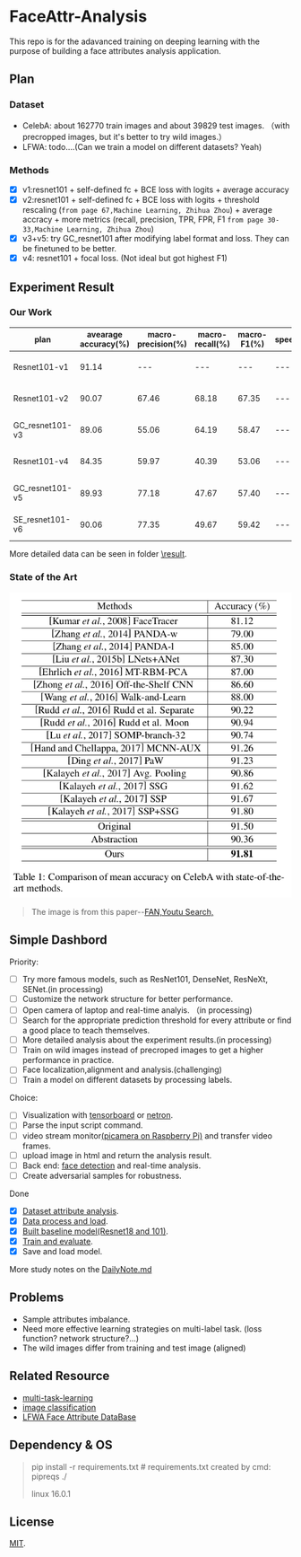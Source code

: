 # FaceAttr-Analysis

This repo is for the adavanced training on deeping learning with the purpose of building a face attributes analysis application.

## Plan

### Dataset

- CelebA: about 162770 train images and  about 39829 test images. （with precropped images, but it's better to try wild images.）
- LFWA: todo....(Can we train a model on different datasets? Yeah)

### Methods

- [x] v1:resnet101 + self-defined fc + BCE loss with logits + average accuracy
- [x] v2:resnet101 + self-defined fc + BCE loss with logits + threshold rescaling (`from page 67,Machine Learning, Zhihua Zhou`) + average accracy + more metrics (recall, precision, TPR, FPR, F1 `from page 30-33,Machine Learning, Zhihua Zhou`)
- [x] v3+v5: try GC_resnet101 after modifying label format and loss. They can be finetuned to be better.
- [x] v4: resnet101 + focal loss. (Not ideal but got highest F1)

## Experiment Result

### Our Work

| plan | avearage accuracy(%)| macro-precision(%) | macro-recall(%) | macro-F1(%) | speed(pictures/s)| comment |
| ---- | -----| ---- | ----- | ----- | --- |  ---- |
| Resnet101-v1  |  91.14 |--- | ---| ---| ---| test on eval&test dataset|
| Resnet101-v2 | 90.07 | 67.46 | 68.18 | 67.35 | ---| test on eval& test dataset|
| GC_resnet101-v3 | 89.06| 55.06| 64.19 | 58.47 |---|test on test dataset |
| Resnet101-v4 | 84.35| 59.97| 40.39| 53.06 |---|test on test dataset|  
| GC_resnet101-v5 | 89.93| 77.18 |47.67 |57.40|---|test on test dataset|
| SE_resnet101-v6 | 90.06 | 77.35 | 49.67 | 59.42 |---  | test on test dataset|

More detailed data can be seen in folder [\result](https://github.com/JoshuaQYH/FaceAttr-Analysis/blob/master/result/).

### State of the Art

![State of the art](https://raw.githubusercontent.com/JoshuaQYH/blogImage/master/celeba.png)
> The image is from this paper--[FAN,Youtu Search,](https://www.ijcai.org/proceedings/2018/102)

## Simple Dashbord

Priority:

- [ ] Try more famous models, such as ResNet101, DenseNet, ResNeXt, SENet.(in processing)
- [ ] Customize the network structure for better performance.
- [ ] Open camera of laptop and real-time analyis. （in processing)
- [ ] Search for the appropriate prediction threshold for every attribute or find a good place to teach themselves.
- [ ] More detailed analysis about the experiment results.(in processing)
- [ ] Train on wild images instead of precroped images to get a higher performance in practice.
- [ ] Face localization,alignment and analysis.(challenging)
- [ ] Train a model on different datasets by processing labels.

Choice:

- [ ] Visualization with [tensorboard](https://github.com/lanpa/tensorboardX) or [netron](https://github.com/lutzroeder/netron).
- [ ] Parse the input script command.
- [ ] video stream monitor[(picamera on Raspberry Pi)](https://github.com/waveform80/picamera) and transfer video frames.
- [ ] upload image in html and return the analysis result.
- [ ] Back end: [face detection](https://github.com/ageitgey/face_recognition) and real-time analysis.
- [ ] Create adversarial samples for robustness.

Done

- [x] [Dataset attribute analysis](https://github.com/JoshuaQYH/FaceAttr-Analysis/blob/master/analysis_attr.py).
- [x] [Data process and load](https://github.com/JoshuaQYH/FaceAttr-Analysis/blob/master/CelebA.py).
- [x] [Built baseline model(Resnet18 and 101)](https://github.com/JoshuaQYH/FaceAttr-Analysis/blob/master/FaceAttr_baseline_model.py).
- [x] [Train and evaluate](https://github.com/JoshuaQYH/FaceAttr-Analysis/blob/master/solver.py).
- [x] Save and load model.

More study notes on the [DailyNote.md](https://github.com/JoshuaQYH/FaceAttr-Analysis/blob/master/DailyNote.md)

## Problems

- Sample attributes imbalance.
- Need more effective learning strategies on multi-label task. (loss function? network structure?...)
- The wild images differ from training and test image (aligned)

## Related Resource

- [multi-task-learning](https://paperswithcode.com/task/multi-task-learning)
- [image classification](https://paperswithcode.com/task/image-classification)
- [LFWA Face Attribute DataBase](http://vis-www.cs.umass.edu/lfw/)

## Dependency & OS

> pip install -r requirements.txt   # requirements.txt created by cmd: pipreqs ./
> 
> linux 16.0.1

## License

[MIT](https://github.com/JoshuaQYH/FaceAttr-Analysis/blob/master/LICENSE).
